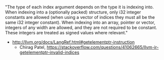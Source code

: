 "The type of each index argument depends on the type it is indexing into. When indexing into a (optionally packed) structure, only i32 integer constants are allowed (when using a vector of indices they must all be the same i32 integer constant). When indexing into an array, pointer or vector, integers of any width are allowed, and they are not required to be constant. These integers are treated as signed values where relevant."
- http://llvm.org/docs/LangRef.html#getelementptr-instruction
  - Chirag Patel, https://stackoverflow.com/questions/41062665/llvm-ir-getelementptr-invalid-indices